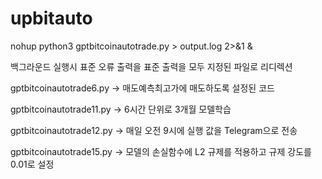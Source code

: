 # upbitauto

nohup python3 gptbitcoinautotrade.py > output.log 2>&1 &

백그라운드 실행시 표준 오류 출력을 표준 출력을 모두 지정된 파일로 리디렉션


gptbitcoinautotrade6.py -> 매도예측최고가에 매도하도록 설정된 코드

gptbitcoinautotrade11.py -> 6시간 단위로 3개월 모델학습

gptbitcoinautotrade12.py -> 매일 오전 9시에 실행 값을 Telegram으로 전송

gptbitcoinautotrade15.py -> 모델의 손실함수에 L2 규제를 적용하고 규제 강도를 0.01로 설정
